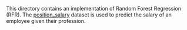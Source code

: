 This directory contains an implementation of Random Forest Regression (RFR). The [position_salary](https://github.com/Mufumi/Udemy-Machine-Learning-A_Z-Online_Course/blob/main/Python/Regression/Random%20Forest%20Regression/Position_Salaries.csv) dataset is used to predict the salary of an employee given their profession.
